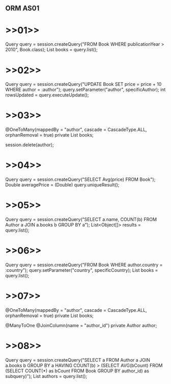 ## ORM AS01

# >>01>>
Query query = session.createQuery("FROM Book WHERE publicationYear > 2010", Book.class);
List<Book> books = query.list();

# >>02>>
Query query = session.createQuery("UPDATE Book SET price = price + 10 WHERE author = :author");
query.setParameter("author", specificAuthor);
int rowsUpdated = query.executeUpdate();

# >>03>>
@OneToMany(mappedBy = "author", cascade = CascadeType.ALL, orphanRemoval = true)
private List<Book> books;

session.delete(author);

# >>04>>
Query query = session.createQuery("SELECT Avg(price) FROM Book");
Double averagePrice = (Double) query.uniqueResult();

# >>05>>
Query query = session.createQuery("SELECT a.name, COUNT(b) FROM Author a JOIN a.books b GROUP BY a");
List<Object[]> results = query.list();

# >>06>>
Query query = session.createQuery("FROM Book WHERE author.country = :country");
query.setParameter("country", specificCountry);
List<Book> books = query.list();

# >>07>>
@OneToMany(mappedBy = "author", cascade = CascadeType.ALL, orphanRemoval = true)
private List<Book> books;

@ManyToOne
@JoinColumn(name = "author_id")
private Author author;

# >>08>>
Query query = session.createQuery("SELECT a FROM Author a JOIN a.books b GROUP BY a HAVING COUNT(b) > (SELECT AVG(bCount) FROM (SELECT COUNT(*) as bCount FROM Book GROUP BY author_id) as subquery)");
List<Author> authors = query.list();

